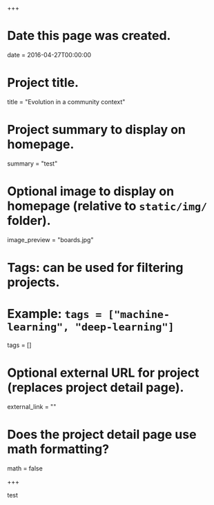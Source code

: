 +++
# Date this page was created.
date = 2016-04-27T00:00:00

# Project title.
title = "Evolution in a community context"

# Project summary to display on homepage.
summary = "test"

# Optional image to display on homepage (relative to `static/img/` folder).
image_preview = "boards.jpg"

# Tags: can be used for filtering projects.
# Example: `tags = ["machine-learning", "deep-learning"]`
tags = []

# Optional external URL for project (replaces project detail page).
external_link = ""

# Does the project detail page use math formatting?
math = false

+++

test